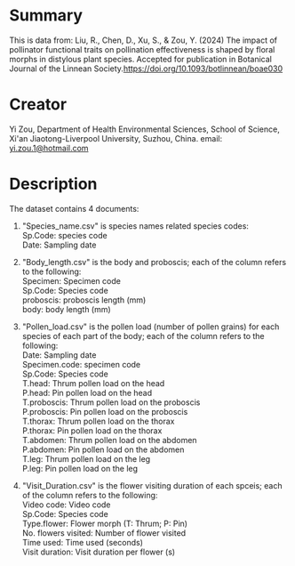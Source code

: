 # Summary
This is data from:  Liu, R., Chen, D., Xu, S., &amp; Zou, Y. (2024) The impact of pollinator functional traits on pollination effectiveness is shaped by floral morphs in distylous plant species. Accepted for publication in Botanical Journal of the Linnean Society.https://doi.org/10.1093/botlinnean/boae030

# Creator
Yi Zou, Department of Health Environmental Sciences, School of Science, Xi'an Jiaotong-Liverpool University, Suzhou, China. email: yi.zou.1@hotmail.com

# Description
The dataset contains 4 documents:

1. "Species_name.csv" is species names related species codes:  
Sp.Code: species code  
Date: Sampling date  

3. "Body_length.csv" is the body and proboscis; each of the column refers to the following:  
  Specimen: Specimen code  
  Sp.Code: Species code  
  proboscis: proboscis length (mm)  
  body: body length (mm)  

4. "Pollen_load.csv" is the pollen load (number of pollen grains) for each species of each part of the body; each of the column refers to the following:  
  Date: Sampling date  
  Specimen.code: specimen code  
  Sp.Code: Species code  
  T.head: Thrum pollen load on the head  
  P.head: Pin pollen load on the head  
  T.proboscis: Thrum pollen load on the proboscis  
  P.proboscis: Pin pollen load on the proboscis  
  T.thorax: Thrum pollen load on the thorax  
  P.thorax: Pin pollen load on the thorax  
  T.abdomen: Thrum pollen load on the abdomen  
  P.abdomen: Pin pollen load on the abdomen  
  T.leg: Thrum pollen load on the leg  
  P.leg: Pin pollen load on the leg  

5. "Visit_Duration.csv" is the flower visiting duration of each spceis; each of the column refers to the following:  
  Video code: Video code  
  Sp.Code: Species code  
  Type.flower: Flower morph (T: Thrum; P: Pin)  
  No. flowers visited: Number of flower visited  
  Time used: Time used (seconds)  
  Visit duration: Visit duration per flower (s)  
